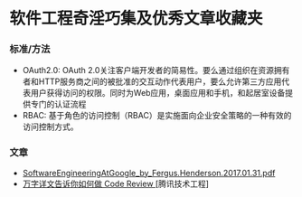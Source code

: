 # 软件工程奇淫巧集及优秀文章收藏夹

### 标准/方法

- OAuth2.0: OAuth 2.0关注客户端开发者的简易性。要么通过组织在资源拥有者和HTTP服务商之间的被批准的交互动作代表用户，要么允许第三方应用代表用户获得访问的权限。同时为Web应用，桌面应用和手机，和起居室设备提供专门的认证流程
- RBAC: 基于角色的访问控制（RBAC）是实施面向企业安全策略的一种有效的访问控制方式。

### 文章

- [SoftwareEngineeringAtGoogle_by_Fergus.Henderson.2017.01.31.pdf](https://github.com/laofo/SoftwareEngineeringAtGoogle/blob/master/SoftwareEngineeringAtGoogle_by_Fergus.Henderson.2017.01.31.pdf)
- [万字详文告诉你如何做 Code Review ](https://mp.weixin.qq.com/s/c3RApB8a98tWahgC9mahJg) [腾讯技术工程]
